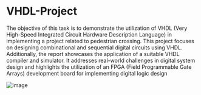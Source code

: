 # VHDL-Project
The objective of this task is to demonstrate the utilization of VHDL (Very High-Speed Integrated Circuit Hardware Description Language) in implementing a project related to pedestrian crossing. This project focuses on designing combinational and sequential digital circuits using VHDL. Additionally, the report showcases the application of a suitable VHDL compiler and simulator. It addresses real-world challenges in digital system design and highlights the utilization of an FPGA (Field Programmable Gate Arrays) development board for implementing digital logic design

![image](https://github.com/VasilisNF/VHDL-Project/assets/118454716/a3b94c26-1d59-4a87-8afe-91c787e096e3)
